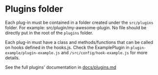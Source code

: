 # Plugins folder #

Each plug-in must be contained in a folder created under the `src/plugins` folder.
For example: src/plugin/my-awesome-plugin. No file should be directly put in the root of the `plugins` folder.

Each plug-in must have a class and methods/functions that can be called on hooks defined in the hooks.js.
Check the ExamplePlugin in `plugin-example/plugin-example.js` and `/src/config/hook-example.js` for more details.

See the full plugins' documentation in [docs/plugins.md](../../docs/plugins.md)
